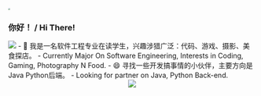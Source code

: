 <!--
**MagiDrag0n/MagiDrag0n** is a ✨ _special_ ✨ repository because its `README.md` (this file) appears on your GitHub profile.

Here are some ideas to get you started:

- 🔭 I’m currently working on ...
- 🌱 I’m currently learning ...
- 👯 I’m looking to collaborate on ...
- 🤔 I’m looking for help with ...
- 💬 Ask me about ...
- 📫 How to reach me: ...
- 😄 Pronouns: ...
- ⚡ Fun fact: ...
-->

<img src="https://cdn.jsdelivr.net/gh/MagiDrag0n/PicBed/img/friendlink.png" style="zoom: 25%;" />

### 你好！  /  Hi There! 
<img src="https://visitor-badge.glitch.me/badge?page_id=MagiDrag0n" />
- 🔭 我是一名软件工程专业在读学生，兴趣涉猎广泛：代码、游戏、摄影、美食探店。
- Currently Major On Software Engineering, Interests in Coding, Gaming, Photography N Food.
- 😄 寻找一些开发搞事情的小伙伴，主要方向是Java Python后端。
- Looking for partner on Java, Python Back-end.

<div align="center">
<img src="https://github-readme-streak-stats.herokuapp.com/?user=MagiDrag0n" /> 
<!-- <img src="https://github-readme-stats.vercel.app/api/top-langs/?username=MagiDrag0n" />  -->
</div>







